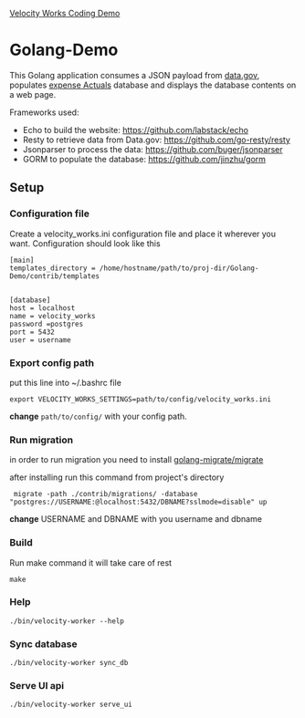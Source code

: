 <a href="https://www.velocityworks.io/home">Velocity Works Coding Demo</a>
# Golang-Demo

This Golang application consumes a JSON payload from [data.gov](https://www.data.gov/), populates [expense Actuals](https://catalog.data.gov/dataset/expense-actuals/resource/3ba4662e-1a4c-4121-8590-2e6c6961b7a4) database and displays the database contents on a web page.

Frameworks used:

- Echo to build the website: https://github.com/labstack/echo
- Resty to retrieve data from Data.gov: https://github.com/go-resty/resty
- Jsonparser to process the data: https://github.com/buger/jsonparser
- GORM to populate the database: https://github.com/jinzhu/gorm


## Setup

### Configuration file

Create a velocity_works.ini configuration file and place it wherever you want. 
Configuration should look like this
```
[main]
templates_directory = /home/hostname/path/to/proj-dir/Golang-Demo/contrib/templates


[database]
host = localhost
name = velocity_works
password =postgres
port = 5432
user = username
```

### Export config path

put this line into ~/.bashrc file

```
export VELOCITY_WORKS_SETTINGS=path/to/config/velocity_works.ini 
```

**change** ``path/to/config/`` with your config path.

### Run migration

in order to run migration you need to install [golang-migrate/migrate](https://github.com/golang-migrate/migrate/blob/master/cmd/migrate/README.md)

after installing run this command from project's directory
```
 migrate -path ./contrib/migrations/ -database "postgres://USERNAME:@localhost:5432/DBNAME?sslmode=disable" up
```

**change** USERNAME and DBNAME with you username and dbname

### Build 
Run make command it will take care of rest
```
make
```

### Help

``./bin/velocity-worker --help``

### Sync database

``./bin/velocity-worker sync_db``

### Serve UI api

``./bin/velocity-worker serve_ui``

